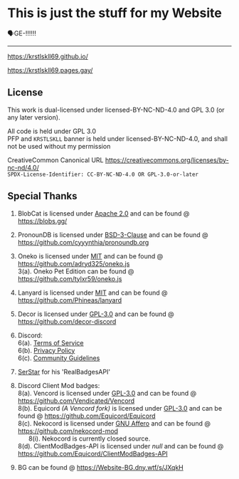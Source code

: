 # This is just the stuff for my Website
🗣️GE-‼️‼️‼️

----

https://krstlskll69.github.io/

https://krstlskll69.pages.gay/

## License

This work is dual-licensed under licensed-BY-NC-ND-4.0 and GPL 3.0 (or any later version).

All code is held under GPL 3.0 </br>
PFP and `KRSTLSKLL` banner is held under licensed-BY-NC-ND-4.0, and shall not be used without my permission


CreativeCommon Canonical URL https://creativecommons.org/licenses/by-nc-nd/4.0/ </br>
`SPDX-License-Identifier: CC-BY-NC-ND-4.0 OR GPL-3.0-or-later`

## Special Thanks

1. BlobCat is licensed under [Apache 2.0](https://www.apache.org/licenses/LICENSE-2.0.html) and can be found @ https://blobs.gg/

2. PronounDB is licensed under [BSD-3-Clause](https://raw.githubusercontent.com/cyyynthia/pronoundb.org/refs/heads/mistress/LICENSE) and can be found @ https://github.com/cyyynthia/pronoundb.org

3. Oneko is licensed under [MIT](https://raw.githubusercontent.com/adryd325/oneko.js/refs/heads/main/LICENSE) and can be found @ https://github.com/adryd325/oneko.js </br>
    3(a). Oneko Pet Edition can be found @ https://github.com/tylxr59/oneko.js

4. Lanyard is licensed under [MIT](https://raw.githubusercontent.com/Phineas/lanyard/refs/heads/main/LICENSE) and can be found @ https://github.com/Phineas/lanyard

5. Decor is licensed under [GPL-3.0](https://www.gnu.org/licenses/gpl-3.0.en.html) and can be found @ https://github.com/decor-discord

6. Discord: </br>
    6(a). [Terms of Service](https://discord.com/terms/) </br>
    6(b). [Privacy Policy](https://discord.com/privacy) </br>
    6(c). [Community Guidelines](https://discord.com/guidelines) </br>

7. [SerStar](https://github.com/SerStars) for his 'RealBadgesAPI'</br>

8. Discord Client Mod badges: </br>
    8(a). Vencord is licensed under [GPL-3.0](https://www.gnu.org/licenses/gpl-3.0.en.html) and can be found @ https://github.com/Vendicated/Vencord </br>
    8(b). Equicord *(A Vencord fork)* is licensed under [GPL-3.0](https://www.gnu.org/licenses/gpl-3.0.en.html) and can be found @ https://github.com/Equicord/Equicord </br>
    8(c). Nekocord is licensed under [GNU Affero](https://www.gnu.org/licenses/agpl-3.0.en.html) and can be found @ https://github.com/nekocord-mod </br>
        &nbsp; &nbsp; &nbsp; 8(i). Nekocord is currently closed source. </br> 
    8(d). ClientModBadges-API is licensed under *null* and can be found @ https://github.com/Equicord/ClientModBadges-API </br>

8. BG can be found @ https://Website-BG.dny.wtf/s/JXqkH